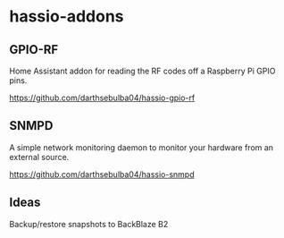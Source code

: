 # hassio-addons

## GPIO-RF

Home Assistant addon for reading the RF codes off a Raspberry Pi GPIO pins.

https://github.com/darthsebulba04/hassio-gpio-rf

## SNMPD

A simple network monitoring daemon to monitor your hardware from an external source.

https://github.com/darthsebulba04/hassio-snmpd

## Ideas

Backup/restore snapshots to BackBlaze B2
